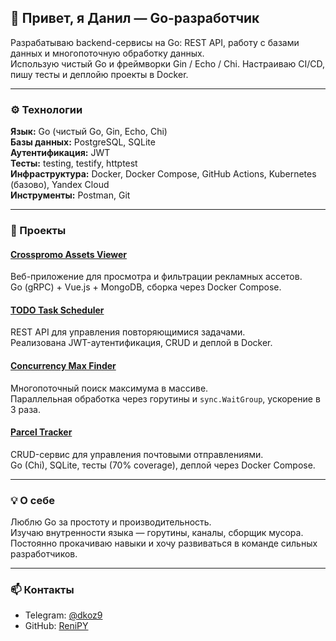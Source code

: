 ## 🐹 Привет, я Данил — Go-разработчик

Разрабатываю backend-сервисы на Go: REST API, работу с базами данных и многопоточную обработку данных.  
Использую чистый Go и фреймворки Gin / Echo / Chi. Настраиваю CI/CD, пишу тесты и деплойю проекты в Docker.

---

### ⚙️ Технологии
**Язык:** Go (чистый Go, Gin, Echo, Chi)  
**Базы данных:** PostgreSQL, SQLite  
**Аутентификация:** JWT  
**Тесты:** testing, testify, httptest  
**Инфраструктура:** Docker, Docker Compose, GitHub Actions, Kubernetes (базово), Yandex Cloud  
**Инструменты:** Postman, Git

---

### 🚀 Проекты

#### [Crosspromo Assets Viewer](https://github.com/ReniPY/Crosspromo-Assets-Viewer)
Веб-приложение для просмотра и фильтрации рекламных ассетов.  
Go (gRPC) + Vue.js + MongoDB, сборка через Docker Compose.

#### [TODO Task Scheduler](https://github.com/ReniPY/TODO-Task-Scheduler)
REST API для управления повторяющимися задачами.  
Реализована JWT-аутентификация, CRUD и деплой в Docker.

#### [Concurrency Max Finder](https://github.com/ReniPY/Concurrency)
Многопоточный поиск максимума в массиве.  
Параллельная обработка через горутины и `sync.WaitGroup`, ускорение в 3 раза.

#### [Parcel Tracker](https://github.com/ReniPY/Parcel-Tracker)
CRUD-сервис для управления почтовыми отправлениями.  
Go (Chi), SQLite, тесты (70% coverage), деплой через Docker Compose.

---

### 💡 О себе
Люблю Go за простоту и производительность.  
Изучаю внутренности языка — горутины, каналы, сборщик мусора.  
Постоянно прокачиваю навыки и хочу развиваться в команде сильных разработчиков.

---

### 📫 Контакты
- Telegram: [@dkoz9](https://t.me/dkoz9)
- GitHub: [ReniPY](https://github.com/ReniPY)
